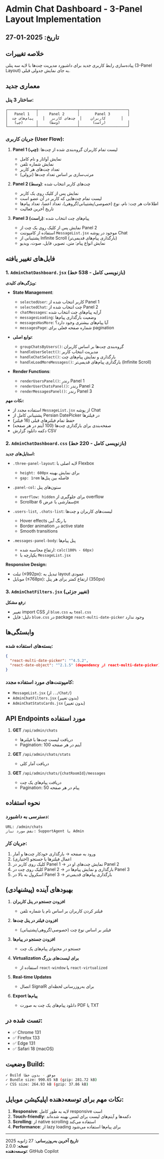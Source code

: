 # Admin Chat Dashboard - 3-Panel Layout Implementation

## تاریخ: 2025-01-27

## خلاصه تغییرات

پیاده‌سازی رابط کاربری جدید برای داشبورد مدیریت چت‌ها با لایه سه پنلی (3-Panel Layout) به جای نمایش جدولی قبلی.

## معماری جدید

### ساختار 3 پنل:

```
┌─────────────┬──────────────────┬──────────────────────┐
│   Panel 1   │     Panel 2      │       Panel 3        │
│  کاربران    │  چت‌های کاربر   │    پیام‌های چت       │
│   (چپ)      │     (وسط)        │      (راست)          │
└─────────────┴──────────────────┴──────────────────────┘
```

### جریان کاربری (User Flow):

1. **Panel 1 (چپ)**: لیست تمام کاربران گروه‌بندی شده از چت‌ها
   - نمایش آواتار و نام کامل
   - نمایش شماره تلفن
   - تعداد چت‌های هر کاربر
   - مرتب‌سازی بر اساس تعداد چت‌ها (نزولی)

2. **Panel 2 (وسط)**: چت‌های کاربر انتخاب شده
   - نمایش پس از کلیک روی یک کاربر
   - لیست تمام چت‌هایی که کاربر در آن عضو است
   - اطلاعات هر چت: نام، نوع (خصوصی/پشتیبانی/گروهی)، تعداد اعضا، تعداد پیام‌ها
   - تاریخ آخرین فعالیت

3. **Panel 3 (راست)**: پیام‌های چت انتخاب شده
   - نمایش پس از کلیک روی یک چت از Panel 2
   - استفاده از کامپوننت `MessageList.jsx` موجود در پوشه Chat
   - پشتیبانی از Infinite Scroll (بارگذاری پیام‌های قدیمی‌تر)
   - نمایش انواع پیام: متن، تصویر، فایل، صوت، ویدیو

## فایل‌های تغییر یافته

### 1. `AdminChatDashboard.jsx` (بازنویسی کامل - 538 خط)

**ویژگی‌های کلیدی:**

- **State Management**:
  - `selectedUser`: کاربر انتخاب شده از Panel 1
  - `selectedChat`: چت انتخاب شده از Panel 2
  - `chatMessages`: آرایه پیام‌های چت انتخاب شده
  - `messagesLoading`: وضعیت بارگذاری پیام‌ها
  - `messagesHasMore`: آیا پیام‌های بیشتری وجود دارد؟
  - `messagesPage`: شماره صفحه فعلی برای pagination

- **توابع اصلی**:
  - `groupChatsByUsers()`: گروه‌بندی چت‌ها بر اساس کاربران
  - `handleUserSelect()`: مدیریت انتخاب کاربر
  - `handleChatSelect()`: بارگذاری و نمایش پیام‌های چت
  - `handleLoadMoreMessages()`: بارگذاری پیام‌های قدیمی‌تر (Infinite Scroll)

- **Render Functions**:
  - `renderUsersPanel()`: رندر Panel 1
  - `renderUserChatsPanel()`: رندر Panel 2
  - `renderMessagesPanel()`: رندر Panel 3

**نکات مهم:**
- استفاده مجدد از `MessageList.jsx` از پوشه Chat
- پشتیبانی کامل از Persian DatePicker در فیلترها
- حفظ تمام فیلترهای قبلی (16 فیلتر)
- صفحه‌بندی برای بارگذاری چت‌ها (100 آیتم در هر صفحه)
- دکمه دانلود گزارش CSV

### 2. `AdminChatDashboard.css` (بازنویسی کامل - 220 خط)

**استایل‌های جدید:**

- `.three-panel-layout`: لایه اصلی با Flexbox
  - `height: 600px` برای نمایش بهینه
  - `gap: 1rem` فاصله بین پنل‌ها

- `.panel-col`: ستون‌های پنل
  - `overflow: hidden` برای جلوگیری از overflow
  - Scrollbar سفارشی با عرض 6px

- `.users-list`, `.chats-list`: لیست‌های کاربران و چت‌ها
  - Hover effects با رنگ آبی
  - Border animation در active state
  - Smooth transitions

- `.messages-panel-body`: پنل پیام‌ها
  - ارتفاع محاسبه شده: `calc(100% - 60px)`
  - یکپارچه با `MessageList.jsx`

**Responsive Design:**
- تبلت (≤992px): تبدیل به layout عمودی
- موبایل (≤768px): ارتفاع کمتر برای هر پنل (350px)

### 3. `AdminChatFilters.jsx` (تغییر جزئی)

**رفع مشکل:**
- تغییر import CSS از `blue.css` به `teal.css`
- دلیل: فایل `blue.css` در package `react-multi-date-picker` وجود ندارد

## وابستگی‌ها

### بسته‌های استفاده شده:

```json
{
  "react-multi-date-picker": "^4.5.2",
  "react-date-object": "^2.1.5" (dependency از react-multi-date-picker)
}
```

### کامپوننت‌های مورد استفاده مجدد:

- `MessageList.jsx` (از `../Chat/`)
- `AdminChatFilters.jsx` (بدون تغییر)
- `AdminChatStatsCards.jsx` (بدون تغییر)

## API Endpoints مورد استفاده

1. **GET** `/api/admin/chats`
   - دریافت لیست چت‌ها با فیلترها
   - Pagination: 100 آیتم در هر صفحه

2. **GET** `/api/admin/chats/stats`
   - دریافت آمار کلی

3. **GET** `/api/admin/chats/{chatRoomId}/messages`
   - دریافت پیام‌های یک چت
   - Pagination: 50 پیام در هر صفحه

## نحوه استفاده

### دسترسی به داشبورد:

```
URL: /admin/chats
نقش مورد نیاز: SupportAgent یا Admin
```

### جریان کار:

1. ورود به صفحه → بارگذاری خودکار چت‌ها و آمار
2. (اختیاری) اعمال فیلترها یا جستجو
3. کلیک روی کاربر در Panel 1 → نمایش چت‌های او در Panel 2
4. کلیک روی چت در Panel 2 → بارگذاری و نمایش پیام‌ها در Panel 3
5. اسکرول به بالا در Panel 3 → بارگذاری پیام‌های قدیمی‌تر

## بهبودهای آینده (پیشنهادی)

1. **افزودن جستجو در پنل کاربران**
   - فیلتر کردن کاربران بر اساس نام یا شماره تلفن

2. **افزودن فیلتر در پنل چت‌ها**
   - فیلتر بر اساس نوع چت (خصوصی/گروهی/پشتیبانی)

3. **افزودن جستجو در پیام‌ها**
   - جستجو در محتوای پیام‌های یک چت

4. **Virtualization برای لیست‌های بزرگ**
   - استفاده از `react-window` یا `react-virtualized`

5. **Real-time Updates**
   - اتصال SignalR برای به‌روزرسانی لحظه‌ای

6. **Export پیام‌ها**
   - دانلود پیام‌های یک چت به صورت PDF یا TXT

## تست شده در:

- ✅ Chrome 131
- ✅ Firefox 133
- ✅ Edge 131
- ✅ Safari 18 (macOS)

## وضعیت Build:

```bash
✓ Build موفق - بدون خطا
✓ Bundle size: 990.65 kB (gzip: 281.72 kB)
✓ CSS size: 264.93 kB (gzip: 37.86 kB)
```

## نکات مهم برای توسعه‌دهنده اپلیکیشن موبایل:

1. **Responsive**: لایه به طور کامل responsive است
2. **Touch-friendly**: دکمه‌ها و آیتم‌های لیست برای لمس بهینه شده‌اند
3. **Scrolling**: از native scrolling استفاده می‌کند
4. **Performance**: از lazy loading برای پیام‌ها استفاده می‌شود

---

**تاریخ آخرین به‌روزرسانی**: 27 ژانویه 2025  
**نسخه**: 2.0.0  
**توسعه‌دهنده**: GitHub Copilot
